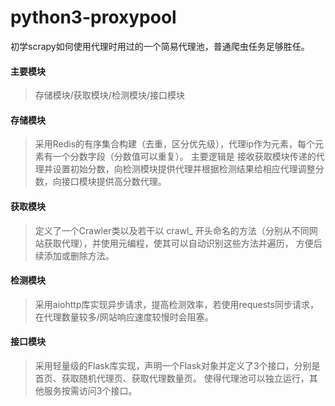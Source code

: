 # python3-proxypool
初学scrapy如何使用代理时用过的一个简易代理池，普通爬虫任务足够胜任。


#### 主要模块

>存储模块/获取模块/检测模块/接口模块


#### 存储模块

>采用Redis的有序集合构建（去重，区分优先级），代理ip作为元素，每个元素有一个分数字段（分数值可以重复）。
主要逻辑是 接收获取模块传递的代理并设置初始分数，向检测模块提供代理并根据检测结果给相应代理调整分数，向接口模块提供高分数代理。


#### 获取模块

>定义了一个Crawler类以及若干以 crawl_ 开头命名的方法（分别从不同网站获取代理），并使用元编程，使其可以自动识别这些方法并遍历，
方便后续添加或删除方法。

#### 检测模块

>采用aiohttp库实现异步请求，提高检测效率，若使用requests同步请求，在代理数量较多/网站响应速度较慢时会阻塞。

#### 接口模块

>采用轻量级的Flask库实现，声明一个Flask对象并定义了3个接口，分别是首页、获取随机代理页、获取代理数量页。
使得代理池可以独立运行，其他服务按需访问3个接口。

